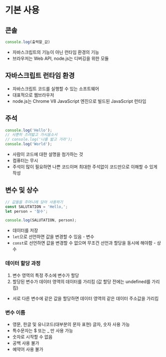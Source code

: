 # 기본 사용
## 콘솔
```js
console.log(출력할_값)
```
* 자바스크립트의 기능이 아닌 런타임 환경의 기능
* 브라우저는 Web API, node.js는 디버깅을 위한 모듈

## 자바스크립트 런타임 환경
* 자바스크립트 코드를 실행할 수 있는 소프트웨어
* 대표적으로 웹브라우저
* node.js는 Chrome V8 JavaScript 엔진으로 빌드된 JavaScript 런타임

## 주석
```js
console.log('Hello');
// 사뿐히 즈려밟고 가시옵소서
// console.log('나를 밟고 가라');
console.log('World');
```
* 사람이 코드에 대한 설명을 첨가하는 것
* 컴퓨터는 무시
* 주석이 많이 필요하면 나쁜 코드이며 최대한 주석없이 코드만으로 이해할 수 있게 작성

## 변수 및 상수
```js
// 값들을 주머니에 담아 사용하기
const SALUTATION = 'Hello,';
let person = '철수';

console.log(SALUTATION, person);
```
* 데이터를 저장
* `let`으로 선언하면 값을 변경할 수 있음 - 변수
* `const`로 선언하면 값을 변경할 수 없으며 무조건 선언과 할당을 동시에 해야함 - 상수

### 데이터 할당 과정
1. 변수 영역의 특정 주소에 변수가 할당
2. 할당된 변수가 데이터 영역의 데이터를 가리킴 (값 할당 전에는 undefined를 가리킴)
* 서로 다른 변수에 같은 값을 할당하면 데이터 영역의 같은 데이터 주소값을 가리킴

### 변수 이름
* 영문, 한글 및 유니코드(대부분의 문자 표현) 글자, 숫자 사용 가능
* 특수문자는 $ 또는 _ 만 사용 가능
* 숫자로 시작할 수 없음
* 공백 사용 불가
* 예약어 사용 불가